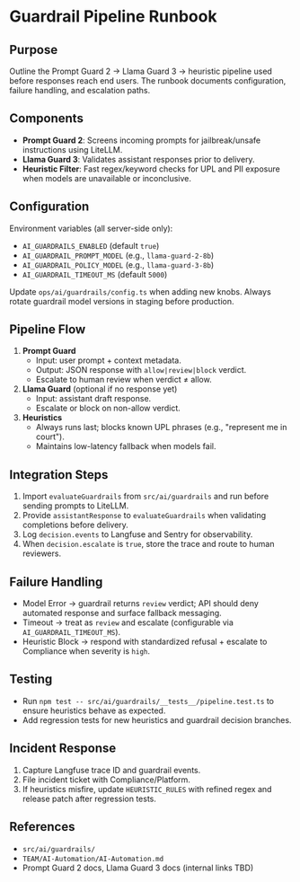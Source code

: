 ﻿# Guardrail Pipeline Runbook

## Purpose
Outline the Prompt Guard 2 → Llama Guard 3 → heuristic pipeline used before responses reach end users. The runbook documents configuration, failure handling, and escalation paths.

## Components
- **Prompt Guard 2**: Screens incoming prompts for jailbreak/unsafe instructions using LiteLLM.
- **Llama Guard 3**: Validates assistant responses prior to delivery.
- **Heuristic Filter**: Fast regex/keyword checks for UPL and PII exposure when models are unavailable or inconclusive.

## Configuration
Environment variables (all server-side only):
- `AI_GUARDRAILS_ENABLED` (default `true`)
- `AI_GUARDRAIL_PROMPT_MODEL` (e.g., `llama-guard-2-8b`)
- `AI_GUARDRAIL_POLICY_MODEL` (e.g., `llama-guard-3-8b`)
- `AI_GUARDRAIL_TIMEOUT_MS` (default `5000`)

Update `ops/ai/guardrails/config.ts` when adding new knobs. Always rotate guardrail model versions in staging before production.

## Pipeline Flow
1. **Prompt Guard**
   - Input: user prompt + context metadata.
   - Output: JSON response with `allow|review|block` verdict.
   - Escalate to human review when verdict ≠ allow.
2. **Llama Guard** (optional if no response yet)
   - Input: assistant draft response.
   - Escalate or block on non-allow verdict.
3. **Heuristics**
   - Always runs last; blocks known UPL phrases (e.g., "represent me in court").
   - Maintains low-latency fallback when models fail.

## Integration Steps
1. Import `evaluateGuardrails` from `src/ai/guardrails` and run before sending prompts to LiteLLM.
2. Provide `assistantResponse` to `evaluateGuardrails` when validating completions before delivery.
3. Log `decision.events` to Langfuse and Sentry for observability.
4. When `decision.escalate` is `true`, store the trace and route to human reviewers.

## Failure Handling
- Model Error → guardrail returns `review` verdict; API should deny automated response and surface fallback messaging.
- Timeout → treat as `review` and escalate (configurable via `AI_GUARDRAIL_TIMEOUT_MS`).
- Heuristic Block → respond with standardized refusal + escalate to Compliance when severity is `high`.

## Testing
- Run `npm test -- src/ai/guardrails/__tests__/pipeline.test.ts` to ensure heuristics behave as expected.
- Add regression tests for new heuristics and guardrail decision branches.

## Incident Response
1. Capture Langfuse trace ID and guardrail events.
2. File incident ticket with Compliance/Platform.
3. If heuristics misfire, update `HEURISTIC_RULES` with refined regex and release patch after regression tests.

## References
- `src/ai/guardrails/`
- `TEAM/AI-Automation/AI-Automation.md`
- Prompt Guard 2 docs, Llama Guard 3 docs (internal links TBD)